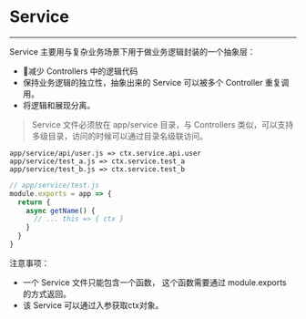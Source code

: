 # Service
---

Service 主要用与复杂业务场景下用于做业务逻辑封装的一个抽象层：
- 减少 Controllers 中的逻辑代码
- 保持业务逻辑的独立性，抽象出来的 Service 可以被多个 Controller 重复调用。
- 将逻辑和展现分离。

> Service 文件必须放在 app/service 目录，与 Controllers 类似，可以支持多级目录，访问的时候可以通过目录名级联访问。

```
app/service/api/user.js => ctx.service.api.user
app/service/test_a.js => ctx.service.test_a
app/service/test_b.js => ctx.service.test_b
```

```js
// app/service/test.js
module.exports = app => { 
  return {
    async getName() {
      // ... this => { ctx }
    }
  }
}
```
注意事项：
- 一个 Service 文件只能包含一个函数， 这个函数需要通过 module.exports 的方式返回。
- 该 Service 可以通过入参获取ctx对象。